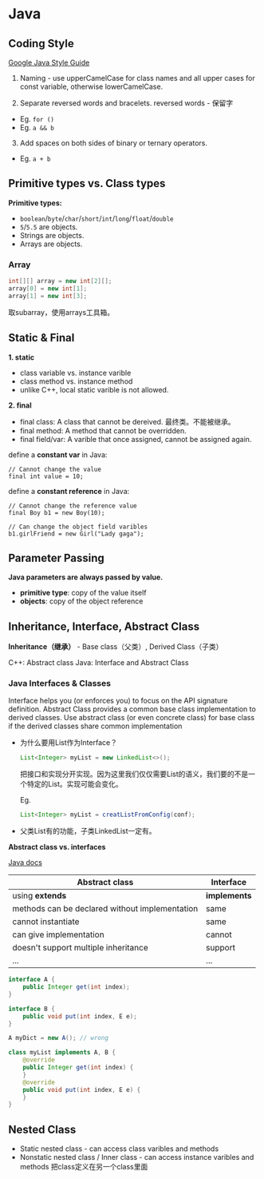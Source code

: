 <extoc></extoc>

# Java

## Coding Style
[Google Java Style Guide](https://google.github.io/styleguide/javaguide.html)

1. Naming - use upperCamelCase for class names and all upper cases for const variable, otherwise lowerCamelCase.

2. Separate reversed words and bracelets. 
reversed words - 保留字

- Eg. ```for ()```
- Eg. ```a && b```

3. Add spaces on both sides of binary or ternary operators.

- Eg. ```a + b```


## Primitive types vs. Class types

__Primitive types:__

- `boolean`/`byte`/`char`/`short`/`int`/`long`/`float`/`double`
- `5`/`5.5` are objects.
- Strings are objects.
- Arrays are objects.

### Array

```java
int[][] array = new int[2][];
array[0] = new int[1];
array[1] = new int[3];
```

取subarray，使用arrays工具箱。


## Static & Final

__1. static__

- class variable vs. instance varible
- class method vs. instance method
- unlike C++, local static varible is not allowed.

__2. final__

- final class: A class that cannot be dereived. 最终类。不能被继承。
- final method: A method that cannot be overridden.
- final field/var: A varible that once assigned, cannot be assigned again.

define a **constant var** in Java:

```
// Cannot change the value
final int value = 10;
```

define a **constant reference** in Java:

```
// Cannot change the reference value
final Boy b1 = new Boy(10);

// Can change the object field varibles
b1.girlFriend = new Girl("Lady gaga");
```

## Parameter Passing

**Java parameters are always passed by value.**

- **primitive type**: copy of the value itself
- **objects**: copy of the object reference

## Inheritance, Interface, Abstract Class

__Inheritance（继承）__ - Base class（父类）, Derived Class（子类）

C++: Abstract class
Java: Interface and Abstract Class

### Java Interfaces & Classes

Interface helps you (or enforces you) to focus on the API signature definition.
Abstract Class provides a common base class implementation to derived classes. Use abstract class (or even concrete class) for base class if the derived classes share common implementation


- 为什么要用List作为Interface？

    ```java
    List<Integer> myList = new LinkedList<>();
    ```

    把接口和实现分开实现。因为这里我们仅仅需要List的语义，我们要的不是一个特定的List。实现可能会变化。
    
    Eg.
     
    ```java
    List<Integer> myList = creatListFromConfig(conf);
    ```
    
- 父类List有的功能，子类LinkedList一定有。


__Abstract class vs. interfaces__

[Java docs](https://docs.oracle.com/javase/tutorial/java/IandI/abstract.html)

Abstract class | Interface
----|----
using **extends** | **implements**
methods can be declared without implementation | same
cannot instantiate | same
can give implementation | cannot
doesn't support multiple inheritance | support
... | ...


```java
interface A {
    public Integer get(int index);
}

interface B {
    public void put(int index, E e);
}

A myDict = new A(); // wrong

class myList implements A, B {
    @override
    public Integer get(int index) {
    }
    @override
    public void put(int index, E e) {
    }    
}
```

## Nested Class

- Static nested class - can access class varibles and methods
- Nonstatic nested class / Inner class - can access instance varibles and methods
把class定义在另一个class里面